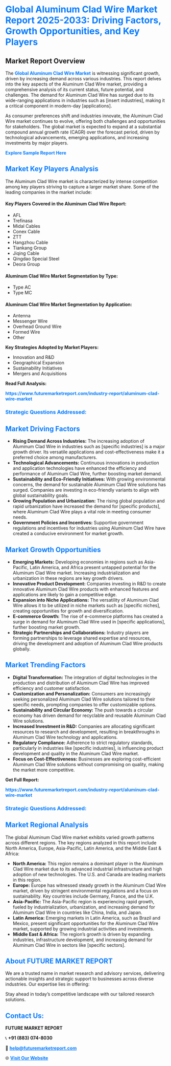 <h1 style="color: #007BFF;">Global Aluminum Clad Wire Market Report 2025-2033: Driving Factors, Growth Opportunities, and Key Players</h1>

<section id="overview">
<h2>Market Report Overview</h2>
<p>The <a href="https://www.futuremarketreport.com/industry-report/aluminum-clad-wire-market" style="color: #007BFF; text-decoration: none;"><strong>Global Aluminum Clad Wire Market</strong></a> is witnessing significant growth, driven by increasing demand across various industries. This report delves into the key aspects of the Aluminum Clad Wire market, providing a comprehensive analysis of its current status, future potential, and challenges. The demand for Aluminum Clad Wire has surged due to its wide-ranging applications in industries such as [insert industries], making it a critical component in modern-day [applications].</p>
<p>As consumer preferences shift and industries innovate, the Aluminum Clad Wire market continues to evolve, offering both challenges and opportunities for stakeholders. The global market is expected to expand at a substantial compound annual growth rate (CAGR) over the forecast period, driven by technological advancements, emerging applications, and increasing investments by major players.</p>
</section>

<section id="overview">
<p><a href="https://www.futuremarketreport.com/request-sample/reportId=46339" style="color: #007BFF; text-decoration: none;"><strong>Explore Sample Report Here</strong></a></p>
</section>

<section id="key-players">
<h2 style="color: #007BFF;">Market Key Players Analysis</h2>
<p>The Aluminum Clad Wire market is characterized by intense competition among key players striving to capture a larger market share. Some of the leading companies in the market include:</p>
<h4>Key Players Covered in the Aluminum Clad Wire Report:</h4>
<ul><li>AFL</li><li>Trefinasa</li><li>Midal Cables</li><li>Conex Cable</li><li>ZTT</li><li>Hangzhou Cable</li><li>Tiankang Group</li><li>Jiqing Cable</li><li>Qingdao Special Steel</li><li>Deora Group</li></ul>
<h4>Aluminum Clad Wire Market Segmentation by Type:</h4>
<ul><li>Type AC</li><li>Type MC</li></ul>

<h4>Aluminum Clad Wire Market Segmentation by Application:</h4>
<ul><li>Antenna</li><li>Messenger Wire</li><li>Overhead Ground Wire</li><li>Formed Wire</li><li>Other</li></ul>
<p><strong>Key Strategies Adopted by Market Players:</strong></p>
<ul>
<li>Innovation and R&D</li>
<li>Geographical Expansion</li>
<li>Sustainability Initiatives</li>
<li>Mergers and Acquisitions</li>
</ul>
</section>

<section>
<p><strong>Read Full Analysis: </strong></p><a href="https://www.futuremarketreport.com/industry-report/aluminum-clad-wire-market" style="color: #007BFF; text-decoration: none;"><strong>https://www.futuremarketreport.com/industry-report/aluminum-clad-wire-market</strong></a>
<h3 style="color: #007BFF;">Strategic Questions Addressed:</h3>
</section>

<section id="driving-factors">
<h2 style="color: #007BFF;">Market Driving Factors</h2>
<ul>
<li><strong>Rising Demand Across Industries:</strong> The increasing adoption of Aluminum Clad Wire in industries such as [specific industries] is a major growth driver. Its versatile applications and cost-effectiveness make it a preferred choice among manufacturers.</li>
<li><strong>Technological Advancements:</strong> Continuous innovations in production and application technologies have enhanced the efficiency and performance of Aluminum Clad Wire, further boosting market demand.</li>
<li><strong>Sustainability and Eco-Friendly Initiatives:</strong> With growing environmental concerns, the demand for sustainable Aluminum Clad Wire solutions has surged. Companies are investing in eco-friendly variants to align with global sustainability goals.</li>
<li><strong>Growing Population and Urbanization:</strong> The rising global population and rapid urbanization have increased the demand for [specific products], where Aluminum Clad Wire plays a vital role in meeting consumer needs.</li>
<li><strong>Government Policies and Incentives:</strong> Supportive government regulations and incentives for industries using Aluminum Clad Wire have created a conducive environment for market growth.</li>
</ul>
</section>

<section id="growth-opportunities">
<h2 style="color: #007BFF;">Market Growth Opportunities</h2>
<ul>
<li><strong>Emerging Markets:</strong> Developing economies in regions such as Asia-Pacific, Latin America, and Africa present untapped potential for the Aluminum Clad Wire market. Increasing industrialization and urbanization in these regions are key growth drivers.</li>
<li><strong>Innovative Product Development:</strong> Companies investing in R&D to create innovative Aluminum Clad Wire products with enhanced features and applications are likely to gain a competitive edge.</li>
<li><strong>Expansion into Niche Applications:</strong> The versatility of Aluminum Clad Wire allows it to be utilized in niche markets such as [specific niches], creating opportunities for growth and diversification.</li>
<li><strong>E-commerce Growth:</strong> The rise of e-commerce platforms has created a surge in demand for Aluminum Clad Wire used in [specific applications], further boosting market growth.</li>
<li><strong>Strategic Partnerships and Collaborations:</strong> Industry players are forming partnerships to leverage shared expertise and resources, driving the development and adoption of Aluminum Clad Wire products globally.</li>
</ul>
</section>

<section id="trending-factors">
<h2 style="color: #007BFF;">Market Trending Factors</h2>
<ul>
<li><strong>Digital Transformation:</strong> The integration of digital technologies in the production and distribution of Aluminum Clad Wire has improved efficiency and customer satisfaction.</li>
<li><strong>Customization and Personalization:</strong> Consumers are increasingly seeking personalized Aluminum Clad Wire solutions tailored to their specific needs, prompting companies to offer customizable options.</li>
<li><strong>Sustainability and Circular Economy:</strong> The push towards a circular economy has driven demand for recyclable and reusable Aluminum Clad Wire solutions.</li>
<li><strong>Increased Investment in R&D:</strong> Companies are allocating significant resources to research and development, resulting in breakthroughs in Aluminum Clad Wire technology and applications.</li>
<li><strong>Regulatory Compliance:</strong> Adherence to strict regulatory standards, particularly in industries like [specific industries], is influencing product development and quality in the Aluminum Clad Wire market.</li>
<li><strong>Focus on Cost-Effectiveness:</strong> Businesses are exploring cost-efficient Aluminum Clad Wire solutions without compromising on quality, making the market more competitive.</li>
</ul>
</section>

<section>
<p><strong>Get Full Report: </strong></p><a href="https://www.futuremarketreport.com/industry-report/aluminum-clad-wire-market" style="color: #007BFF; text-decoration: none;"><strong>https://www.futuremarketreport.com/industry-report/aluminum-clad-wire-market</strong></a>
<h3 style="color: #007BFF;">Strategic Questions Addressed:</h3>
</section>


<section id="regional-analysis">
<h2 style="color: #007BFF;">Market Regional Analysis</h2>
<p>The global Aluminum Clad Wire market exhibits varied growth patterns across different regions. The key regions analyzed in this report include North America, Europe, Asia-Pacific, Latin America, and the Middle East & Africa:</p>
<ul>
<li><strong>North America:</strong> This region remains a dominant player in the Aluminum Clad Wire market due to its advanced industrial infrastructure and high adoption of new technologies. The U.S. and Canada are leading markets in this region.</li>
<li><strong>Europe:</strong> Europe has witnessed steady growth in the Aluminum Clad Wire market, driven by stringent environmental regulations and a focus on sustainability. Key countries include Germany, France, and the U.K.</li>
<li><strong>Asia-Pacific:</strong> The Asia-Pacific region is experiencing rapid growth, fueled by industrialization, urbanization, and increasing demand for Aluminum Clad Wire in countries like China, India, and Japan.</li>
<li><strong>Latin America:</strong> Emerging markets in Latin America, such as Brazil and Mexico, present significant opportunities for the Aluminum Clad Wire market, supported by growing industrial activities and investments.</li>
<li><strong>Middle East & Africa:</strong> The region’s growth is driven by expanding industries, infrastructure development, and increasing demand for Aluminum Clad Wire in sectors like [specific sectors].</li>
</ul>
</section>

<footer>
<h2 style="color: #007BFF;">About FUTURE MARKET REPORT</h2>
<p>We are a trusted name in market research and advisory services, delivering actionable insights and strategic support to businesses across diverse industries. Our expertise lies in offering:</p>

<p>Stay ahead in today’s competitive landscape with our tailored research solutions.</p>

<h2 style="color: #007BFF;">Contact Us:</h2>
<p><strong>FUTURE MARKET REPORT</strong></p>
<p>📞 <strong>+91 (883) 074-8030</strong></p>
<p>📧 <strong><a href="mailto:help@futuremarketreport.com" style="color: #007BFF;">help@futuremarketreport.com</a></strong></p>
<p>🌐 <strong><a href="https://www.futuremarketreport.com/" style="color: #007BFF;">Visit Our Website</a></strong></p>
</footer>